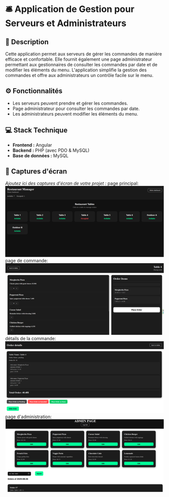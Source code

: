 # 🛎️ Application de Gestion pour Serveurs et Administrateurs

## 📝 Description
Cette application permet aux serveurs de gérer les commandes de manière efficace et confortable. Elle fournit également une page administrateur permettant aux gestionnaires de consulter les commandes par date et de modifier les éléments du menu. L'application simplifie la gestion des commandes et offre aux administrateurs un contrôle facile sur le menu.

## ⚙️ Fonctionnalités
- Les serveurs peuvent prendre et gérer les commandes.
- Page administrateur pour consulter les commandes par date.
- Les administrateurs peuvent modifier les éléments du menu.

## 💻 Stack Technique
- **Frontend :** Angular
- **Backend :** PHP (avec PDO & MySQL)
- **Base de données :** MySQL

## 📸 Captures d'écran
_Ajoutez ici des captures d'écran de votre projet :_
page principal:
![page principale](https://github.com/belhadj-yahya/waiter-admin-app/blob/8c3666a0e6e96692a533255f86b5919d760c8d40/Screenshot%202025-08-27%20151114.png)
page de commande:
![page de commande](https://github.com/belhadj-yahya/waiter-admin-app/blob/8c3666a0e6e96692a533255f86b5919d760c8d40/Screenshot%202025-08-27%20151055.png)
détails de la commande:
![détails de la commande](https://github.com/belhadj-yahya/waiter-admin-app/blob/8c3666a0e6e96692a533255f86b5919d760c8d40/Screenshot%202025-08-27%20151137.png)
page d'administration:
![page d'administration](https://github.com/belhadj-yahya/waiter-admin-app/blob/8c3666a0e6e96692a533255f86b5919d760c8d40/Screenshot%202025-08-27%20151220.png)




